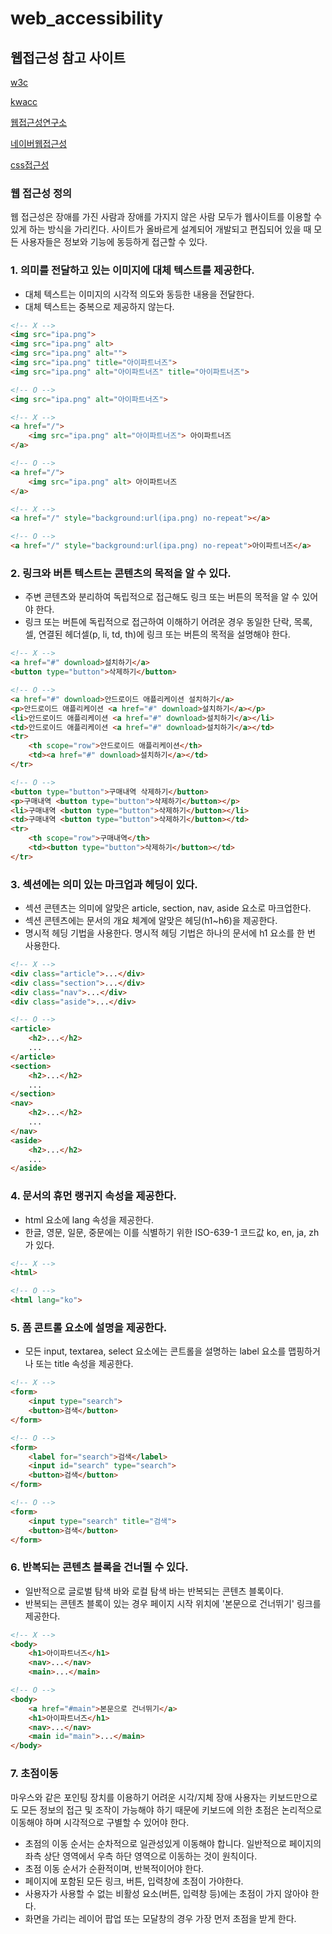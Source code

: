 # web_accessibility

## 웹접근성 참고 사이트

[w3c](https://www.w3.org/)

[kwacc](http://www.kwacc.or.kr/WAI/wcag21/)

[웹접근성연구소](https://www.wah.or.kr:444/index.asp)

[네이버웹접근성](https://accessibility.naver.com/accessibility)

[css접근성](https://medium.com/@matuzo/writing-javascript-with-accessibility-in-mind-a1f6a5f467b9)


### 웹 접근성 정의

웹 접근성은 장애를 가진 사람과 장애를 가지지 않은 사람 모두가 웹사이트를 이용할 수 있게 하는 방식을 가리킨다. 
사이트가 올바르게 설계되어 개발되고 편집되어 있을 때 모든 사용자들은 정보와 기능에 동등하게 접근할 수 있다. 

### 1. 의미를 전달하고 있는 이미지에 대체 텍스트를 제공한다.

+ 대체 텍스트는 이미지의 시각적 의도와 동등한 내용을 전달한다.
+ 대체 텍스트는 중복으로 제공하지 않는다.

```html
<!-- X -->
<img src="ipa.png">
<img src="ipa.png" alt>
<img src="ipa.png" alt="">
<img src="ipa.png" title="아이파트너즈">
<img src="ipa.png" alt="아이파트너즈" title="아이파트너즈">

<!-- O -->
<img src="ipa.png" alt="아이파트너즈">

<!-- X -->
<a href="/">
    <img src="ipa.png" alt="아이파트너즈"> 아이파트너즈
</a>

<!-- O -->
<a href="/">
    <img src="ipa.png" alt> 아이파트너즈
</a>

<!-- X -->
<a href="/" style="background:url(ipa.png) no-repeat"></a>

<!-- O -->
<a href="/" style="background:url(ipa.png) no-repeat">아이파트너즈</a>
```


### 2. 링크와 버튼 텍스트는 콘텐츠의 목적을 알 수 있다.

+ 주변 콘텐츠와 분리하여 독립적으로 접근해도 링크 또는 버튼의 목적을 알 수 있어야 한다.
+ 링크 또는 버튼에 독립적으로 접근하여 이해하기 어려운 경우 동일한 단락, 목록, 셀, 연결된 헤더셀(p, li, td, th)에 링크 또는 버튼의 목적을 설명해야 한다.

```html
<!-- X -->
<a href="#" download>설치하기</a>
<button type="button">삭제하기</button>

<!-- O -->
<a href="#" download>안드로이드 애플리케이션 설치하기</a>
<p>안드로이드 애플리케이션 <a href="#" download>설치하기</a></p>
<li>안드로이드 애플리케이션 <a href="#" download>설치하기</a></li>
<td>안드로이드 애플리케이션 <a href="#" download>설치하기</a></td>
<tr>
    <th scope="row">안드로이드 애플리케이션</th>
    <td><a href="#" download>설치하기</a></td>
</tr>

<!-- O -->
<button type="button">구매내역 삭제하기</button>
<p>구매내역 <button type="button">삭제하기</button></p>
<li>구매내역 <button type="button">삭제하기</button></li>
<td>구매내역 <button type="button">삭제하기</button></td>
<tr>
    <th scope="row">구매내역</th>
    <td><button type="button">삭제하기</button></td>
</tr>
```

### 3. 섹션에는 의미 있는 마크업과 헤딩이 있다.

+ 섹션 콘텐츠는 의미에 알맞은 article, section, nav, aside 요소로 마크업한다.
+ 섹션 콘텐츠에는 문서의 개요 체계에 알맞은 헤딩(h1~h6)을 제공한다.
+ 명시적 헤딩 기법을 사용한다. 명시적 헤딩 기법은 하나의 문서에 h1 요소를 한 번 사용한다.

```html
<!-- X -->
<div class="article">...</div>
<div class="section">...</div>
<div class="nav">...</div>
<div class="aside">...</div>

<!-- O -->
<article>
    <h2>...</h2>
    ...
</article>
<section>
    <h2>...</h2>
    ...
</section>
<nav>
    <h2>...</h2>
    ...
</nav>
<aside>
    <h2>...</h2>
    ...
</aside>
```

### 4. 문서의 휴먼 랭귀지 속성을 제공한다.

+ html 요소에 lang 속성을 제공한다.
+ 한글, 영문, 일문, 중문에는 이를 식별하기 위한 ISO-639-1 코드값 ko, en, ja, zh가 있다.

```html
<!-- X -->
<html>

<!-- O -->
<html lang="ko">
```

### 5. 폼 콘트롤 요소에 설명을 제공한다.

+ 모든 input, textarea, select 요소에는 콘트롤을 설명하는 label 요소를 맵핑하거나 또는 title 속성을 제공한다.

```html
<!-- X -->
<form>
    <input type="search">
    <button>검색</button>
</form>

<!-- O -->
<form>
    <label for="search">검색</label>
    <input id="search" type="search">
    <button>검색</button>
</form>

<!-- O -->
<form>
    <input type="search" title="검색">
    <button>검색</button>
</form>
```

### 6. 반복되는 콘텐츠 블록을 건너뛸 수 있다.

+ 일반적으로 글로벌 탐색 바와 로컬 탐색 바는 반복되는 콘텐츠 블록이다.
+ 반복되는 콘텐츠 블록이 있는 경우 페이지 시작 위치에 '본문으로 건너뛰기' 링크를 제공한다.

```html
<!-- X -->
<body>
    <h1>아이파트너즈</h1>
    <nav>...</nav>
    <main>...</main>

<!-- O -->
<body>
    <a href="#main">본문으로 건너뛰기</a>
    <h1>아이파트너즈</h1>
    <nav>...</nav>
    <main id="main">...</main>
</body>
```

### 7. 초점이동

마우스와 같은 포인팅 장치를 이용하기 어려운 시각/지체 장애 사용자는 키보드만으로도 모든 정보의 접근 및 조작이 가능해야 하기 때문에 키보드에 의한 초점은 논리적으로 이동해야 하며 시각적으로 구별할 수 있어야 한다.

+ 초점의 이동 순서는 순차적으로 일관성있게 이동해야 합니다. 일반적으로 페이지의 좌측 상단 영역에서 우측 하단 영역으로 이동하는 것이 원칙이다.
+ 초점 이동 순서가 순환적이며, 반복적이어야 한다.
+ 페이지에 포함된 모든 링크, 버튼, 입력창에 초점이 가야한다.
+ 사용자가 사용할 수 없는 비활성 요소(버튼, 입력창 등)에는 초점이 가지 않아야 한다.
+ 화면을 가리는 레이어 팝업 또는 모달창의 경우 가장 먼저 초점을 받게 한다.